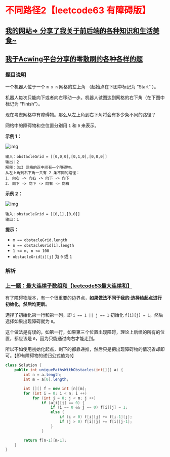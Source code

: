 # <font color='red'>不同路径2【leetcode63 有障碍版】</font>

## [我的网站=> 分享了我关于前后端的各种知识和生活美食~](https://www.fanxy.cloud)

## [我于Acwing平台分享的零散刷的各种各样的题](https://www.acwing.com/blog/content/33005/) 

### 题目说明

一个机器人位于一个 `m x n` 网格的左上角 （起始点在下图中标记为 “Start” ）。

机器人每次只能向下或者向右移动一步。机器人试图达到网格的右下角（在下图中标记为 “Finish”）。

现在考虑网格中有障碍物。那么从左上角到右下角将会有多少条不同的路径？

网格中的障碍物和空位置分别用 `1` 和 `0` 来表示。

 

**示例 1：**

![img](https://assets.leetcode.com/uploads/2020/11/04/robot1.jpg)

```
输入：obstacleGrid = [[0,0,0],[0,1,0],[0,0,0]]
输出：2
解释：3x3 网格的正中间有一个障碍物。
从左上角到右下角一共有 2 条不同的路径：
1. 向右 -> 向右 -> 向下 -> 向下
2. 向下 -> 向下 -> 向右 -> 向右
```

**示例 2：**

![img](https://assets.leetcode.com/uploads/2020/11/04/robot2.jpg)

```
输入：obstacleGrid = [[0,1],[0,0]]
输出：1
```

 

**提示：**

- `m == obstacleGrid.length`
- `n == obstacleGrid[i].length`
- `1 <= m, n <= 100`
- `obstacleGrid[i][j]` 为 `0` 或 `1`



### 解析

### [上一题：最大连续子数组和【leetcode53最大连续和】](https://www.acwing.com/solution/content/202579/)



有了障碍物版本，有一个很重要的边界点，**如果做法不同于我的:选择给起点进行初始化，然后均更新。**

选择了初始化第一行和第一列，即 `i == 1 || j == 1` 初始化 `f[i][j] = 1`，然后选择如果出现障碍就为 `0`。

这个做法是有误的，如第一行，如果第三个位置出现障碍，理论上后续的所有的位置，都应该是 `0`，因为只能通过向右才能走到。

所以不如使用初始化起点，剩下的都靠递推，然后只是把出现障碍物的情况省却即可。【即有障碍物的递归公式值为`0`】

```java
class Solution {
    public int uniquePathsWithObstacles(int[][] a) {
        int n = a.length;
        int m = a[0].length;

        int [][] f = new int [n][m];
        for (int i = 0; i < n; i ++)
            for (int j = 0; j < m; j ++)
                if (a[i][j] == 0) {
                    if (i == 0 && j == 0) f[i][j] = 1;
                    else {
                        if (i > 0) f[i][j] += f[i-1][j];
                        if (j > 0) f[i][j] += f[i][j-1];
                    }
                }

        return f[n-1][m-1];                
    }
}
```

